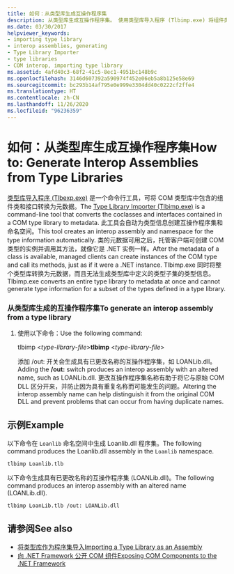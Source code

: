```yaml
---
title: 如何：从类型库生成互操作程序集
description: 从类型库生成互操作程序集。 使用类型库导入程序 (Tlbimp.exe) 将组件类和接口从 COM 类型库转换为元数据。
ms.date: 03/30/2017
helpviewer_keywords:
- importing type library
- interop assemblies, generating
- Type Library Importer
- type libraries
- COM interop, importing type library
ms.assetid: 4afd40c3-68f2-41c5-8ec1-4951bc148b9c
ms.openlocfilehash: 3146d607392a590974f452e06eb5a8b125e58e69
ms.sourcegitcommit: bc293b14af795e0e999e3304dd40c0222cf2ffe4
ms.translationtype: HT
ms.contentlocale: zh-CN
ms.lasthandoff: 11/26/2020
ms.locfileid: "96236359"
---
```

# <a name="how-to-generate-interop-assemblies-from-type-libraries"></a><span data-ttu-id="638a5-104">如何：从类型库生成互操作程序集</span><span class="sxs-lookup"><span data-stu-id="638a5-104">How to: Generate Interop Assemblies from Type Libraries</span></span>

<span data-ttu-id="638a5-105">[类型库导入程序 (Tlbexp.exe)](../tools/tlbimp-exe-type-library-importer.md) 是一个命令行工具，可将 COM 类型库中包含的组件类和接口转换为元数据。</span><span class="sxs-lookup"><span data-stu-id="638a5-105">The [Type Library Importer (Tlbimp.exe)](../tools/tlbimp-exe-type-library-importer.md) is a command-line tool that converts the coclasses and interfaces contained in a COM type library to metadata.</span></span> <span data-ttu-id="638a5-106">此工具会自动为类型信息创建互操作程序集和命名空间。</span><span class="sxs-lookup"><span data-stu-id="638a5-106">This tool creates an interop assembly and namespace for the type information automatically.</span></span> <span data-ttu-id="638a5-107">类的元数据可用之后，托管客户端可创建 COM 类型的实例并调用其方法，就像它是 .NET 实例一样。</span><span class="sxs-lookup"><span data-stu-id="638a5-107">After the metadata of a class is available, managed clients can create instances of the COM type and call its methods, just as if it were a .NET instance.</span></span> <span data-ttu-id="638a5-108">Tlbimp.exe 同时将整个类型库转换为元数据，而且无法生成类型库中定义的类型子集的类型信息。</span><span class="sxs-lookup"><span data-stu-id="638a5-108">Tlbimp.exe converts an entire type library to metadata at once and cannot generate type information for a subset of the types defined in a type library.</span></span>  
  
### <a name="to-generate-an-interop-assembly-from-a-type-library"></a><span data-ttu-id="638a5-109">从类型库生成的互操作程序集</span><span class="sxs-lookup"><span data-stu-id="638a5-109">To generate an interop assembly from a type library</span></span>  
  
1. <span data-ttu-id="638a5-110">使用以下命令：</span><span class="sxs-lookup"><span data-stu-id="638a5-110">Use the following command:</span></span>  
  
     <span data-ttu-id="638a5-111">tlbimp \<*type-library-file*></span><span class="sxs-lookup"><span data-stu-id="638a5-111">**tlbimp** \<*type-library-file*></span></span>  
  
     <span data-ttu-id="638a5-112">添加 /out: 开关会生成具有已更改名称的互操作程序集，如 LOANLib.dll。</span><span class="sxs-lookup"><span data-stu-id="638a5-112">Adding the **/out:** switch produces an interop assembly with an altered name, such as LOANLib.dll.</span></span> <span data-ttu-id="638a5-113">更改互操作程序集名称有助于将它与原始 COM DLL 区分开来，并防止因为具有重复名称而可能发生的问题。</span><span class="sxs-lookup"><span data-stu-id="638a5-113">Altering the interop assembly name can help distinguish it from the original COM DLL and prevent problems that can occur from having duplicate names.</span></span>  
  
## <a name="example"></a><span data-ttu-id="638a5-114">示例</span><span class="sxs-lookup"><span data-stu-id="638a5-114">Example</span></span>  

 <span data-ttu-id="638a5-115">以下命令在 `Loanlib` 命名空间中生成 Loanlib.dll 程序集。</span><span class="sxs-lookup"><span data-stu-id="638a5-115">The following command produces the Loanlib.dll assembly in the `Loanlib` namespace.</span></span>  
  
```console  
tlbimp Loanlib.tlb  
```  
  
 <span data-ttu-id="638a5-116">以下命令生成具有已更改名称的互操作程序集 (LOANLib.dll)。</span><span class="sxs-lookup"><span data-stu-id="638a5-116">The following command produces an interop assembly with an altered name (LOANLib.dll).</span></span>  
  
```console  
tlbimp LoanLib.tlb /out: LOANLib.dll  
```  
  
## <a name="see-also"></a><span data-ttu-id="638a5-117">请参阅</span><span class="sxs-lookup"><span data-stu-id="638a5-117">See also</span></span>

- [<span data-ttu-id="638a5-118">将类型库作为程序集导入</span><span class="sxs-lookup"><span data-stu-id="638a5-118">Importing a Type Library as an Assembly</span></span>](importing-a-type-library-as-an-assembly.md)
- [<span data-ttu-id="638a5-119">向 .NET Framework 公开 COM 组件</span><span class="sxs-lookup"><span data-stu-id="638a5-119">Exposing COM Components to the .NET Framework</span></span>](exposing-com-components.md)
